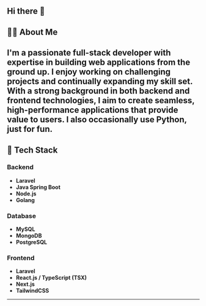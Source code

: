 ## Hi there 👋

## 👨‍💻 About Me
I'm a passionate full-stack developer with expertise in building web applications from the ground up. 
I enjoy working on challenging projects and continually expanding my skill set. With a strong background in both backend and frontend technologies, I aim to create seamless, high-performance applications that provide value to users.
I also occasionally use **Python**, just for fun.
---

## 🚀 Tech Stack

### Backend
- **Laravel**  
- **Java Spring Boot**  
- **Node.js**  
- **Golang**

### Database
- **MySQL**  
- **MongoDB**  
- **PostgreSQL**

### Frontend
- **Laravel**  
- **React.js / TypeScript (TSX)**  
- **Next.js**  
- **TailwindCSS**

---
